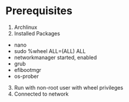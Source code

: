 # Prerequisites
1. Archlinux
2. Installed Packages
  - nano
  - sudo
    %wheel ALL=(ALL) ALL
  - networkmanager
    started, enabled
  - grub
  - efibootmgr
  - os-prober
3. Run with non-root user with wheel privileges
4. Connected to network
